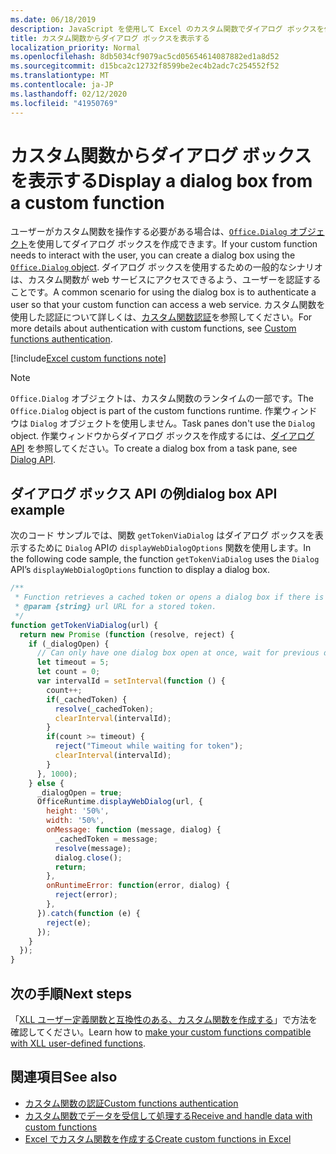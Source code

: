 ```yaml
---
ms.date: 06/18/2019
description: JavaScript を使用して Excel のカスタム関数でダイアログ ボックスを作成します。
title: カスタム関数からダイアログ ボックスを表示する
localization_priority: Normal
ms.openlocfilehash: 8db5034cf9079ac5cd05654614087882ed1a8d52
ms.sourcegitcommit: d15bca2c12732f8599be2ec4b2adc7c254552f52
ms.translationtype: MT
ms.contentlocale: ja-JP
ms.lasthandoff: 02/12/2020
ms.locfileid: "41950769"
---
```

# <a name="display-a-dialog-box-from-a-custom-function"></a><span data-ttu-id="a52cb-103">カスタム関数からダイアログ ボックスを表示する</span><span class="sxs-lookup"><span data-stu-id="a52cb-103">Display a dialog box from a custom function</span></span>

<span data-ttu-id="a52cb-104">ユーザーがカスタム関数を操作する必要がある場合は、[`Office.Dialog` オブジェクト](/javascript/api/office-runtime/officeruntime.dialog)を使用してダイアログ ボックスを作成できます。</span><span class="sxs-lookup"><span data-stu-id="a52cb-104">If your custom function needs to interact with the user, you can create a dialog box using the [`Office.Dialog` object](/javascript/api/office-runtime/officeruntime.dialog).</span></span> <span data-ttu-id="a52cb-105">ダイアログ ボックスを使用するための一般的なシナリオは、カスタム関数が web サービスにアクセスできるよう、ユーザーを認証することです。</span><span class="sxs-lookup"><span data-stu-id="a52cb-105">A common scenario for using the dialog box is to authenticate a user so that your custom function can access a web service.</span></span> <span data-ttu-id="a52cb-106">カスタム関数を使用した認証について詳しくは、[カスタム関数認証](./custom-functions-authentication.md)を参照してください。</span><span class="sxs-lookup"><span data-stu-id="a52cb-106">For more details about authentication with custom functions, see [Custom functions authentication](./custom-functions-authentication.md).</span></span>

[!include[Excel custom functions note](../includes/excel-custom-functions-note.md)]

>[!NOTE]
> <span data-ttu-id="a52cb-107">`Office.Dialog` オブジェクトは、カスタム関数のランタイムの一部です。</span><span class="sxs-lookup"><span data-stu-id="a52cb-107">The `Office.Dialog` object is part of the custom functions runtime.</span></span> <span data-ttu-id="a52cb-108">作業ウィンドウは `Dialog` オブジェクトを使用しません。</span><span class="sxs-lookup"><span data-stu-id="a52cb-108">Task panes don't use the `Dialog` object.</span></span> <span data-ttu-id="a52cb-109">作業ウィンドウからダイアログ ボックスを作成するには、[ダイアログ API](/office/dev/add-ins/develop/dialog-api-in-office-add-ins) を参照してください。</span><span class="sxs-lookup"><span data-stu-id="a52cb-109">To create a dialog box from a task pane, see [Dialog API](/office/dev/add-ins/develop/dialog-api-in-office-add-ins).</span></span>

## <a name="dialog-box-api-example"></a><span data-ttu-id="a52cb-110">ダイアログ ボックス API の例</span><span class="sxs-lookup"><span data-stu-id="a52cb-110">dialog box API example</span></span>

<span data-ttu-id="a52cb-111">次のコード サンプルでは、​​関数 `getTokenViaDialog` はダイアログ ボックスを表示するために `Dialog` APIの `displayWebDialogOptions` 関数を使用します。</span><span class="sxs-lookup"><span data-stu-id="a52cb-111">In the following code sample, the function `getTokenViaDialog` uses the `Dialog` API’s `displayWebDialogOptions` function to display a dialog box.</span></span>

```js
/**
 * Function retrieves a cached token or opens a dialog box if there is no saved token. Note that this is not a sufficient example of authentication but is intended to show the capabilities of the Dialog object.
 * @param {string} url URL for a stored token.
 */
function getTokenViaDialog(url) {
  return new Promise (function (resolve, reject) {
    if (_dialogOpen) {
      // Can only have one dialog box open at once, wait for previous dialog box's token
      let timeout = 5;
      let count = 0;
      var intervalId = setInterval(function () {
        count++;
        if(_cachedToken) {
          resolve(_cachedToken);
          clearInterval(intervalId);
        }
        if(count >= timeout) {
          reject("Timeout while waiting for token");
          clearInterval(intervalId);
        }
      }, 1000);
    } else {
      _dialogOpen = true;
      OfficeRuntime.displayWebDialog(url, {
        height: '50%',
        width: '50%',
        onMessage: function (message, dialog) {
          _cachedToken = message;
          resolve(message);
          dialog.close();
          return;
        },
        onRuntimeError: function(error, dialog) {
          reject(error);
        },
      }).catch(function (e) {
        reject(e);
      });
    }
  });
}
```

## <a name="next-steps"></a><span data-ttu-id="a52cb-112">次の手順</span><span class="sxs-lookup"><span data-stu-id="a52cb-112">Next steps</span></span>
<span data-ttu-id="a52cb-113">「[XLL ユーザー定義関数と互換性のある、カスタム関数を作成する](make-custom-functions-compatible-with-xll-udf.md)」で方法を確認してください。</span><span class="sxs-lookup"><span data-stu-id="a52cb-113">Learn how to [make your custom functions compatible with XLL user-defined functions](make-custom-functions-compatible-with-xll-udf.md).</span></span>

## <a name="see-also"></a><span data-ttu-id="a52cb-114">関連項目</span><span class="sxs-lookup"><span data-stu-id="a52cb-114">See also</span></span>

* [<span data-ttu-id="a52cb-115">カスタム関数の認証</span><span class="sxs-lookup"><span data-stu-id="a52cb-115">Custom functions authentication</span></span>](custom-functions-authentication.md)
* [<span data-ttu-id="a52cb-116">カスタム関数でデータを受信して​​処理する</span><span class="sxs-lookup"><span data-stu-id="a52cb-116">Receive and handle data with custom functions</span></span>](custom-functions-web-reqs.md)
* [<span data-ttu-id="a52cb-117">Excel でカスタム関数を作成する</span><span class="sxs-lookup"><span data-stu-id="a52cb-117">Create custom functions in Excel</span></span>](custom-functions-overview.md)
